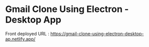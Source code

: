 # Gmail Clone Using Electron - Desktop App

Front deployed URL : https://gmail-clone-using-electron-desktop-ap.netlify.app/
